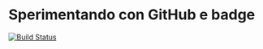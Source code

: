 # Sperimentando con GitHub e badge

[![Build Status](https://travis-ci.com/CosimoGiani/experimentingGithub.svg?branch=master)](https://travis-ci.com/CosimoGiani/experimentingGithub)
